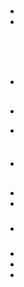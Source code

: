 # 



## 



## 





## 



## 

- 

- 







![]()

![]()

![]()

![]()

### 

- []()

## 

- 

> 

- 

![]()

### 

- []()

## 

> 

> []()

- 

- 





### 

- 

[]()

### 

- []()
- []()
- []()

